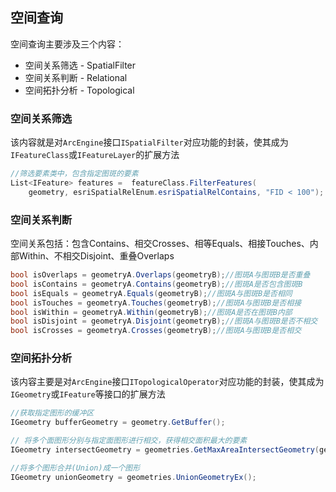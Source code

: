 ## 空间查询

空间查询主要涉及三个内容：

* 空间关系筛选 - SpatialFilter
* 空间关系判断 - Relational
* 空间拓扑分析 - Topological

### 空间关系筛选

该内容就是对`ArcEngine`接口`ISpatialFilter`对应功能的封装，使其成为`IFeatureClass`或`IFeatureLayer`的扩展方法

```C#
//筛选要素类中，包含指定图斑的要素
List<IFeature> features =  featureClass.FilterFeatures(
    geometry, esriSpatialRelEnum.esriSpatialRelContains, "FID < 100");
```

### 空间关系判断

空间关系包括：包含Contains、相交Crosses、相等Equals、相接Touches、内部Within、不相交Disjoint、重叠Overlaps

```C#
bool isOverlaps = geometryA.Overlaps(geometryB);//图斑A与图斑B是否重叠
bool isContains = geometryA.Contains(geometryB);//图斑A是否包含图斑B
bool isEquals = geometryA.Equals(geometryB);//图斑A与图斑B是否相同
bool isTouches = geometryA.Touches(geometryB);//图斑A与图斑B是否相接
bool isWithin = geometryA.Within(geometryB);//图斑A是否在图斑B内部
bool isDisjoint = geometryA.Disjoint(geometryB);//图斑A与图斑B是否不相交
bool isCrosses = geometryA.Crosses(geometryB);//图斑A与图斑B是否相交
```

### 空间拓扑分析

该内容主要是对`ArcEngine`接口`ITopologicalOperator`对应功能的封装，使其成为`IGeometry`或`IFeature`等接口的扩展方法

```C#
//获取指定图形的缓冲区
IGeometry bufferGeometry = geometry.GetBuffer();

// 将多个面图形分别与指定面图形进行相交，获得相交面积最大的要素
IGeometry intersectGeometry = geometries.GetMaxAreaIntersectGeometry(geometry);

//将多个图形合并(Union)成一个图形
IGeometry unionGeometry = geometries.UnionGeometryEx();
```

